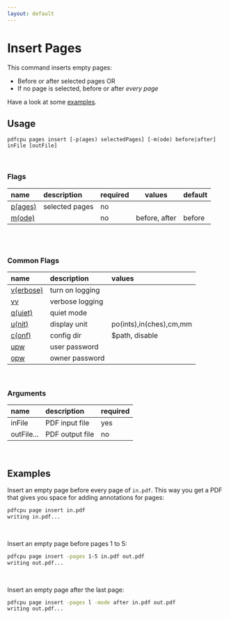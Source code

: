 ```yaml
---
layout: default
---
```


# Insert Pages

This command inserts empty pages:

- Before or after selected pages OR
- If no page is selected, before or after *every page*

Have a look at some [examples](#examples).

## Usage

```
pdfcpu pages insert [-p(ages) selectedPages] [-m(ode) before|after] inFile [outFile]
```

<br>

### Flags

| name                                         | description    | required | values | default
|:---------------------------------------------|:---------------|----------|--------|--------
| [p(ages)](../getting_started/page_selection) | selected pages | no
| [m(ode)]()                                   |                | no       | before, after | before


<br>


<br>

### Common Flags

| name                                            | description     | values
|:------------------------------------------------|:----------------|:-------
| [v(erbose)](../getting_started/common_flags.md) | turn on logging |
| [vv](../getting_started/common_flags.md)        | verbose logging |
| [q(uiet)](../getting_started/common_flags.md)   | quiet mode      |
| [u(nit)](../getting_started/common_flags.md)    | display unit    | po(ints),in(ches),cm,mm
| [c(onf)](../getting_started/common_flags.md)       | config dir      | $path, disable
| [upw](../getting_started/common_flags.md)          | user password   |
| [opw](../getting_started/common_flags.md)          | owner password  |

<br>

### Arguments

| name         | description         | required
|:-------------|:--------------------|:--------
| inFile       | PDF input file      | yes
| outFile...   | PDF output file     | no

<br>

## Examples

Insert an empty page before every page of `in.pdf`. This way you get a PDF that gives you space for adding annotations for pages:

```sh
pdfcpu page insert in.pdf
writing in.pdf...
```

<br>

Insert an empty page before pages 1 to 5:

```sh
pdfcpu page insert -pages 1-5 in.pdf out.pdf
writing out.pdf...
```

<br>

Insert an empty page after the last page:

```sh
pdfcpu page insert -pages l -mode after in.pdf out.pdf
writing out.pdf...
```
